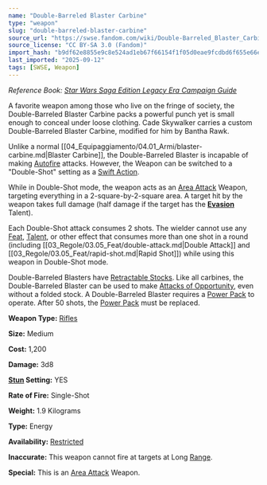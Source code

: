 ```yaml
---
name: "Double-Barreled Blaster Carbine"
type: "weapon"
slug: "double-barreled-blaster-carbine"
source_url: "https://swse.fandom.com/wiki/Double-Barreled_Blaster_Carbine"
source_license: "CC BY-SA 3.0 (Fandom)"
import_hash: "b9df62e8855e9c8e524ad1eb67f66154f1f05d0eae9fcdbd6f655e66eaec84e0"
last_imported: "2025-09-12"
tags: [SWSE, Weapon]
---
```

*Reference Book: [Star Wars Saga Edition Legacy Era Campaign Guide](https://swse.fandom.com/wiki/Star_Wars_Saga_Edition_Legacy_Era_Campaign_Guide)*

A favorite weapon among those who live on the fringe of society, the Double-Barreled Blaster Carbine packs a powerful punch yet is small enough to conceal under loose clothing. Cade Skywalker carries a custom Double-Barreled Blaster Carbine, modified for him by Bantha Rawk.

Unlike a normal [[04_Equipaggiamento/04.01_Armi/blaster-carbine.md|Blaster Carbine]], the Double-Barreled Blaster is incapable of making [Autofire](https://swse.fandom.com/wiki/Autofire) attacks. However, the Weapon can be switched to a "Double-Shot" setting as a [Swift Action](https://swse.fandom.com/wiki/Swift_Action).

While in Double-Shot mode, the weapon acts as an [Area Attack](https://swse.fandom.com/wiki/Area_Attack) Weapon, targeting everything in a 2-square-by-2-square area. A target hit by the weapon takes full damage (half damage if the target has the **[Evasion](https://swse.fandom.com/wiki/Evasion)** Talent).

Each Double-Shot attack consumes 2 shots. The wielder cannot use any [Feat](https://swse.fandom.com/wiki/Feat), [Talent](https://swse.fandom.com/wiki/Talent), or other effect that consumes more than one shot in a round (including [[03_Regole/03.05_Feat/double-attack.md|Double Attack]] and [[03_Regole/03.05_Feat/rapid-shot.md|Rapid Shot]]) while using this weapon in Double-Shot mode.

Double-Barreled Blasters have [Retractable Stocks](https://swse.fandom.com/wiki/Retractable_Stocks). Like all carbines, the Double-Barreled Blaster can be used to make [Attacks of Opportunity](https://swse.fandom.com/wiki/Attacks_of_Opportunity), even without a folded stock. A Double-Barreled Blaster requires a [Power Pack](https://swse.fandom.com/wiki/Power_Pack) to operate. After 50 shots, the [Power Pack](https://swse.fandom.com/wiki/Power_Pack) must be replaced.

**Weapon Type:** [Rifles](https://swse.fandom.com/wiki/Rifles)

**Size:** Medium

**Cost:** 1,200

**Damage:** 3d8

**[Stun](https://swse.fandom.com/wiki/Stun) Setting:** YES

**Rate of Fire:** Single-Shot

**Weight:** 1.9 Kilograms

**Type:** Energy

**Availability:** [Restricted](https://swse.fandom.com/wiki/Restricted)

**Inaccurate:** This weapon cannot fire at targets at Long [Range](https://swse.fandom.com/wiki/Range).

**Special:** This is an [Area Attack](https://swse.fandom.com/wiki/Area_Attack) Weapon.